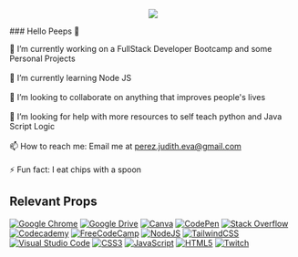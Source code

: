 <p align="center">
  <img src="https://user-images.githubusercontent.com/116981188/210647189-5084d101-c98f-438c-9279-4ac42c758f9a.gif" />
</p>
### Hello Peeps 👋

🔭 I’m currently working on a FullStack Developer Bootcamp and some Personal Projects
<br />
<br />
🌱 I’m currently learning Node JS
<br />
<br />
👯 I’m looking to collaborate on anything that improves people's lives
<br />
<br />
🤔 I’m looking for help with more resources to self teach python and Java Script Logic
<br />
<br />
📫 How to reach me: Email me at perez.judith.eva@gmail.com
<br />
<br />
⚡ Fun fact: I eat chips with a spoon

## Relevant Props
[![Google Chrome](https://img.shields.io/badge/Google%20Chrome-4285F4?style=for-the-badge&logo=GoogleChrome&logoColor=white)](https://www.google.com/chrome/)
[![Google Drive](https://img.shields.io/badge/Google%20Drive-4285F4?style=for-the-badge&logo=googledrive&logoColor=white)](https://drive.google.com/)
[![Canva](https://img.shields.io/badge/Canva-%2300C4CC.svg?style=for-the-badge&logo=Canva&logoColor=white)](https://www.canva.com/)
[![CodePen](https://img.shields.io/badge/Codepen-000000?style=for-the-badge&logo=codepen&logoColor=white)](https://codepen.io/)
[![Stack Overflow](https://img.shields.io/badge/-Stackoverflow-FE7A16?style=for-the-badge&logo=stack-overflow&logoColor=white)](https://stackoverflow.com/)
[![Codecademy](https://img.shields.io/badge/Codecademy-FFF0E5?style=for-the-badge&logo=codecademy&logoColor=1F243A)](https://www.codecademy.com/?g_network=g&g_productchannel=&g_adid=624951457609&g_locinterest=&g_keyword=codecademy&g_acctid=243-039-7011&g_adtype=&g_keywordid=kwd-41065460761&g_ifcreative=&g_campaign=account&g_locphysical=1015160&g_adgroupid=70946090375&g_productid=&g_source={sourceid}&g_merchantid=&g_placement=&g_partition=&g_campaignid=1955172604&g_ifproduct=&utm_id=t_kwd-41065460761:ag_70946090375:cp_1955172604:n_g:d_c&utm_source=google&utm_medium=paid-search&utm_term=codecademy&utm_campaign=US_Brand_Exact&utm_content=624951457609&g_adtype=search&g_acctid=243-039-7011&gclid=Cj0KCQiA5NSdBhDfARIsALzs2EAXrJ_BW7kUkgnM_5YUdJjjsRgzRHk-cXpPp8G0oTMSbaSiUeqyiLYaApB6EALw_wcB)
[![FreeCodeCamp](https://img.shields.io/badge/Freecodecamp-%23123.svg?&style=for-the-badge&logo=freecodecamp&logoColor=green)](https://www.freecodecamp.org/)
[![NodeJS](https://img.shields.io/badge/node.js-6DA55F?style=for-the-badge&logo=node.js&logoColor=white)](https://nodejs.org/en/about/)
[![TailwindCSS](https://img.shields.io/badge/tailwindcss-%2338B2AC.svg?style=for-the-badge&logo=tailwind-css&logoColor=white)](https://tailwindcss.com/)
[![Visual Studio Code](https://img.shields.io/badge/Visual%20Studio%20Code-0078d7.svg?style=for-the-badge&logo=visual-studio-code&logoColor=white)](https://visualstudio.microsoft.com/)
[![CSS3](https://img.shields.io/badge/css3-%231572B6.svg?style=for-the-badge&logo=css3&logoColor=white)](https://www.w3schools.com/css/)
[![JavaScript](https://img.shields.io/badge/javascript-%23323330.svg?style=for-the-badge&logo=javascript&logoColor=%23F7DF1E)](https://www.w3schools.com/js/)
[![HTML5](https://img.shields.io/badge/html5-%23E34F26.svg?style=for-the-badge&logo=html5&logoColor=white)](https://www.w3schools.com/html/)
[![Twitch](https://img.shields.io/badge/Twitch-9347FF?style=for-the-badge&logo=twitch&logoColor=white)](https://www.twitch.tv/geckogiggles)


<!--
**Geckogiggles/Geckogiggles** is a ✨ _special_ ✨ repository because its `README.md` (this file) appears on your GitHub profile.
-->
